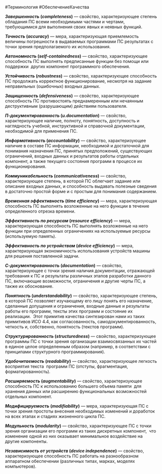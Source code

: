 
#Терминология #ОбеспечениеКачества 

**_Завершенность_ (_completeness_)** — свойство, характеризующее степень обладания ПС всеми необходимыми частями и чертами, требующимися для выполнения своих явных и неявных функций.

**_Точность_ (_accuracy_)** — мера, характеризующая приемлемость величины погрешности в выдаваемых программами ПС результатах с точки зрения предполагаемого их использования.

**_Автономность_ (_self-containedness_)** — свойство, характеризующее способность ПС выполнять предписанные функции без помощи или поддержки  других компонент программного обеспечения.

**_Устойчивость_ (_robustness_)** — свойство, характеризующее способность ПС продолжать корректное функционирование, несмотря на задание неправильных (ошибочных) входных данных.

**_Защищенность_ (_defensiveness_)** — свойство, характеризующее способность ПС противостоять преднамеренным или нечаянным деструктивным (разрушающим) действиям пользователя.

**_П-документированность_ (_u.documentation_)** — свойство, характеризующее наличие, полноту, понятность, доступность и наглядность учебной, инструктивной и справочной документации, необходимой для применения ПС.

**_Информативность_ (_accountability_)** — свойство, характеризующее наличие в составе ПС информации, необходимой и достаточной для понимания назначения ПС, принятых предположений, существующих ограничений, входных данных и результатов работы отдельных компонент, а также текущего состояния программ в процессе их функционирования.

**_Коммуникабельность_ (_communicativeness_)** — свойство, характеризующее степень, в которой ПС облегчает задание или описание входных данных, и способность выдавать полезные сведения в достаточно простой форме и с простым для понимания содержанием.

**_Временная эффективность_ (_time_ _efficiency_)** — мера, характеризующая способность ПС выполнять возложенные на него функции в течение определенного отрезка времени.

**_Эффективность по ресурсам_ (_resource_ _efficiency_)** — мера, характеризующая способность ПС выполнять возложенные на него функции при определенных ограничениях на используемые ресурсы (используемую память).

**_Эффективность по устройствам_ (_device_ _efficiency_)** — мера, характеризующая экономичность использования устройств машины для решения поставленной задачи.

**_С-документированность_ (_documentation_)** — свойство, характеризующее с точки зрения наличия документации, отражающей требования к ПС и результаты различных этапов разработки данного ПС, включающие возможности, ограничения и другие черты ПС, а также их обоснование.

**_Понятность_ (_understandability_)** — свойство, характеризующее степень, в которой ПС позволяет изучающему его лицу понять его назначение, сделанные допущения и ограничения, входные данные и результаты работы его программ, тексты этих программ и состояние их реализации.  Этот примитив качества синтезирован нами из таких примитивов ИСО 4.4, как согласованность, самодокументированность, четкость и, собственно, понятность (текстов программ).

**_Структурированность_ (_structuredness_)** — свойство, характеризующее программы ПС с точки зрения организации взаимосвязанных их частей в единое целое определенным образом (например, в соответствии с принципами структурного программирования).

**_Удобочитаемость_ (_readability_)** — свойство, характеризующее легкость восприятия текста  программ ПС (отступы, фрагментация, форматированность).

**_Расширяемость_ (_augmentability_)** — свойство, характеризующее способность ПС к использованию большего объема памяти  для хранения данных или расширению функциональных возможностей отдельных компонент.

**_Модифицируемость_ (_modifiability_)** — мера, характеризующая ПС с точки зрения простоты внесения необходимых изменений и доработок на всех этапах и стадиях жизненного цикла ПС.

**_Модульность_ (_modularity_)** — свойство, характеризующее ПС с точки зрения организации его программ из таких дискретных компонент,  что изменение одной из них оказывает минимальное воздействие на другие компоненты.

**_Независимость от устройств_ (_device_ _independence_)** — свойство, характеризующее способность ПС работать на разнообразном аппаратном обеспечении (различных типах, марках, моделях компьютеров).